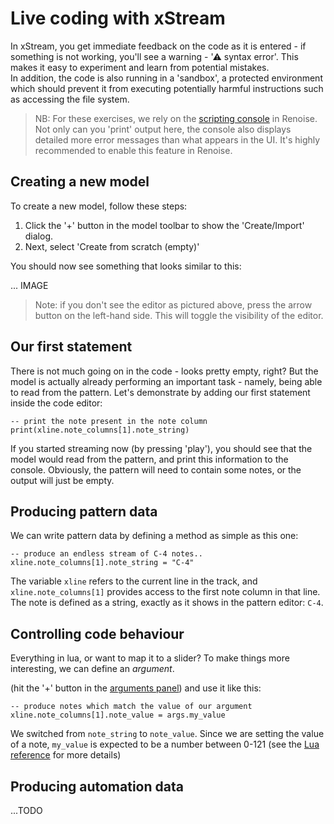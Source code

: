 # Live coding with xStream

In xStream, you get immediate feedback on the code as it is entered - if something is not working, you'll see a warning - '⚠ syntax error'. This makes it easy to experiment and learn from potential mistakes.  
In addition, the code is also running in a 'sandbox', a protected environment which should prevent it from executing potentially harmful instructions such as accessing the file system.   

> NB: For these exercises, we rely on the [scripting console](...) in Renoise. Not only can you 'print' output here, the console also displays detailed more error messages than what appears in the UI. It's highly recommended to enable this feature in Renoise.

## Creating a new model 

To create a new model, follow these steps:

1. Click the '+' button in the model toolbar to show the 'Create/Import' dialog.
2. Next, select 'Create from scratch (empty)'

You should now see something that looks similar to this:

... IMAGE

> Note: if you don't see the editor as pictured above, press the arrow button on the left-hand side. This will toggle the visibility of the editor. 

## Our first statement

There is not much going on in the code - looks pretty empty, right? But the model is actually already performing an important task - namely, being able to read from the pattern. Let's demonstrate by adding our first statement inside the code editor: 

    -- print the note present in the note column
    print(xline.note_columns[1].note_string)

If you started streaming now (by pressing 'play'), you should see that the model would read from the pattern, and print this information to the console. Obviously, the pattern will need to contain some notes, or the output will just be empty.  


## Producing pattern data

We can write pattern data by defining a method as simple as this one:

	-- produce an endless stream of C-4 notes..
	xline.note_columns[1].note_string = "C-4"

The variable `xline` refers to the current line in the track, and `xline.note_columns[1]` provides access to the first note column in that line.   
The note is defined as a string, exactly as it shows in the pattern editor: `C-4`.
 
## Controlling code behaviour

Everything in lua, or want to map it to a slider?
To make things more interesting, we can define an _argument_. 

 (hit the '+' button in the [arguments panel](#arguments)) and use it like this:

	-- produce notes which match the value of our argument
	xline.note_columns[1].note_value = args.my_value

We switched from `note_string` to `note_value`. Since we are setting the value of a note, `my_value` is expected to be a number between 0-121 (see the [Lua reference](#xstream-lua-reference) for more details)

## Producing automation data

...TODO

